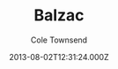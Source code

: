 ---
layout: JamstackTheme
title: Balzac
github: https://github.com/coletownsend/balzac-for-jekyll
demo: https://gtat.me/
author: Cole Townsend
ssg: Jekyll
date: 2013-08-02T12:31:24.000Z
description: Your favorite AnchorCMS theme, now for Jekyll!
stale: true
disabled: false
disabled_reason: ''
---